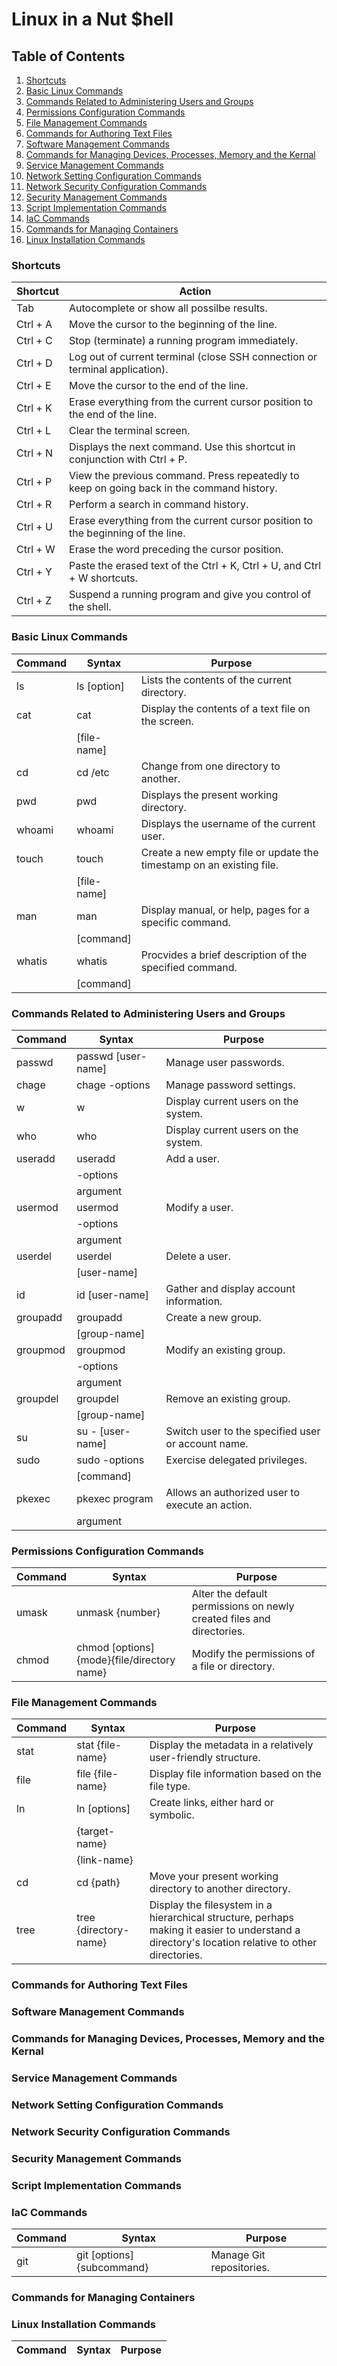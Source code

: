 # Linux in a Nut $hell
## Table of Contents
1.  [Shortcuts](https://github.com/iamroot-GitHub/Linux-in-a-Nut-Shell/blob/main/README.md#shortcuts)
2.  [Basic Linux Commands](https://github.com/iamroot-GitHub/Linux-in-a-Nut-Shell/blob/main/README.md#basic-linux-commands)
3.  [Commands Related to Administering Users and Groups](https://github.com/iamroot-GitHub/Linux-in-a-Nut-Shell/blob/main/README.md#commands-related-to-administering-users-and-groups)
4.  [Permissions Configuration Commands](https://github.com/iamroot-GitHub/Linux-in-a-Nut-Shell/blob/main/README.md#permissions-configuration-commands)
5.  [File Management Commands](https://github.com/iamroot-GitHub/Linux-in-a-Nut-Shell/blob/main/README.md#file-management-commands)
6.  [Commands for Authoring Text Files](https://github.com/iamroot-GitHub/Linux-in-a-Nut-Shell/blob/main/README.md#commands-for-authoring-text-files)
7.  [Software Management Commands](https://github.com/iamroot-GitHub/Linux-in-a-Nut-Shell/blob/main/README.md#software-management-commands)
8.  [Commands for Managing Devices, Processes, Memory and the Kernal](https://github.com/iamroot-GitHub/Linux-in-a-Nut-Shell/blob/main/README.md#commands-for-managing-devices-processes-memory-and-the-kernal)
9.  [Service Management Commands](https://github.com/iamroot-GitHub/Linux-in-a-Nut-Shell#service-management-commands)
10. [Network Setting Configuration Commands](https://github.com/iamroot-GitHub/Linux-in-a-Nut-Shell#network-setting-configuration-commands)
11. [Network Security Configuration Commands](https://github.com/iamroot-GitHub/Linux-in-a-Nut-Shell#network-security-configuration-commands)
12. [Security Management Commands](https://github.com/iamroot-GitHub/Linux-in-a-Nut-Shell#security-management-commands)
13. [Script Implementation Commands](https://github.com/iamroot-GitHub/Linux-in-a-Nut-Shell#script-implementation-commands)
14. [IaC Commands](https://github.com/iamroot-GitHub/Linux-in-a-Nut-Shell#iac-commands)
15. [Commands for Managing Containers](https://github.com/iamroot-GitHub/Linux-in-a-Nut-Shell#commands-for-managing-containers)
16. [Linux Installation Commands](https://github.com/iamroot-GitHub/Linux-in-a-Nut-Shell#linux-installation-commands)
### Shortcuts
|Shortcut|Action                                                                                   |
|--------|-----------------------------------------------------------------------------------------|
|Tab     |Autocomplete or show all possilbe results.                                               |
|Ctrl + A|Move the cursor to the beginning of the line.                                            |
|Ctrl + C|Stop (terminate) a running program immediately.                                          |
|Ctrl + D|Log out of current terminal (close SSH connection or terminal application).              | 
|Ctrl + E|Move the cursor to the end of the line.                                                  | 
|Ctrl + K|Erase everything from the current cursor position to the end of the line.                | 
|Ctrl + L|Clear the terminal screen.                                                               |
|Ctrl + N|Displays the next command. Use this shortcut in conjunction with Ctrl + P.               | 
|Ctrl + P|View the previous command. Press repeatedly to keep on going back in the command history.| 
|Ctrl + R|Perform a search in command history.                                                     | 
|Ctrl + U|Erase everything from the current cursor position to the beginning of the line.          | 
|Ctrl + W|Erase the word preceding the cursor position.                                            | 
|Ctrl + Y|Paste the erased text of the Ctrl + K, Ctrl + U, and Ctrl + W shortcuts.                 | 
|Ctrl + Z|Suspend a running program and give you control of the shell.                             |
### Basic Linux Commands
|Command   |Syntax     |Purpose                                                             |
|----------|-----------|--------------------------------------------------------------------|
|ls        |ls [option]|Lists the contents of the current directory.                        |
|cat       |cat        |Display the contents of a text file on the screen.                  |
|          |[file-name]|                                                                    |
|cd        |cd /etc    |Change from one directory to another.                               |
|pwd       |pwd        |Displays the present working directory.                             |
|whoami    |whoami     |Displays the username of the current user.                          |
|touch     |touch      |Create a new empty file or update the timestamp on an existing file.|
|          |[file-name]|                                                                    |
|man       |man        |Display manual, or help, pages for a specific command.              |
|          |[command]  |                                                                    |
|whatis    |whatis     |Procvides a brief description of the specified command.             |
|          |[command]  |                                                                    |
### Commands Related to Administering Users and Groups
|Command   |Syntax            |Purpose                                           |
|----------|------------------|--------------------------------------------------|
|passwd    |passwd [user-name]|Manage user passwords.                            |
|chage     |chage -options    |Manage password settings.                         |
|w         |w                 |Display current users on the system.              |
|who       |who               |Display current users on the system.              |
|useradd   |useradd           |Add a user.                                       |
|          |-options          |                                                  |
|          |argument          |                                                  |
|usermod   |usermod           |Modify a user.                                    |
|          |-options          |                                                  |
|          |argument          |                                                  |
|userdel   |userdel           |Delete a user.                                    |
|          |[user-name]       |                                                  |
|id        |id [user-name]    |Gather and display account information.           |
|groupadd  |groupadd          |Create a new group.                               |
|          |[group-name]      |                                                  |
|groupmod  |groupmod          |Modify an existing group.                         |
|          |-options          |                                                  |
|          |argument          |                                                  |
|groupdel  |groupdel          |Remove an existing group.                         |
|          |[group-name]      |                                                  |
|su        |su - [user-name]  |Switch user to the specified user or account name.|
|sudo      |sudo -options     |Exercise delegated privileges.                    |
|          |[command]         |                                                  |
|pkexec    |pkexec program    |Allows an authorized user to execute an action.   |
|          |argument          |                                                  |
### Permissions Configuration Commands
|Command   |Syntax                                     |Purpose                                                              |
|----------|-------------------------------------------|---------------------------------------------------------------------|
|umask     |unmask {number}                            |Alter the default permissions on newly created files and directories.|
|chmod     |chmod [options] {mode}{file/directory name}|Modify the permissions of a file or directory.                       |
### File Management Commands
|Command|Syntax               |Purpose                                                                                                                                         |
|-------|---------------------|------------------------------------------------------------------------------------------------------------------------------------------------|
|stat   |stat {file-name}     |Display the metadata in a relatively user-friendly structure.                                                                                   |
|file   |file {file-name}     |Display file information based on the file type.                                                                                                |
|ln     |ln [options]         |Create links, either hard or symbolic.                                                                                                          |
|       |{target-name}        |                                                                                                                                                |
|       |{link-name}          |                                                                                                                                                |
|cd     |cd {path}            |Move your present working directory to another directory.                                                                                       |
|tree   |tree {directory-name}|Display the filesystem in a hierarchical structure, perhaps making it easier to understand a directory's location relative to other directories.|
### Commands for Authoring Text Files
### Software Management Commands
### Commands for Managing Devices, Processes, Memory and the Kernal
### Service Management Commands
### Network Setting Configuration Commands
### Network Security Configuration Commands
### Security Management Commands
### Script Implementation Commands
### IaC Commands
|Command|Syntax                   |Purpose                 |
|-------|-------------------------|------------------------|
|git    |git [options]{subcommand}|Manage Git repositories.|
### Commands for Managing Containers
### Linux Installation Commands
|Command       |Syntax                                     |Purpose                                                              |
|------------- |-------------------------------------------|---------------------------------------------------------------------|

